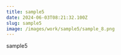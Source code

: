 ```yaml
---
title: sample5
date: 2024-06-03T08:21:32.100Z
slug: sample5
image: /images/work/sample5/sample_8.png
---
```

sample5